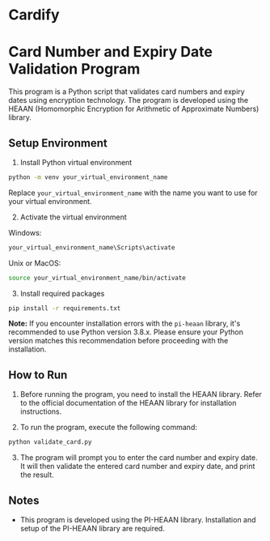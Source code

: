 # Cardify

# Card Number and Expiry Date Validation Program

This program is a Python script that validates card numbers and expiry dates using encryption technology. The program is developed using the HEAAN (Homomorphic Encryption for Arithmetic of Approximate Numbers) library.

## Setup Environment

1. Install Python virtual environment

```bash
python -m venv your_virtual_environment_name
```

Replace `your_virtual_environment_name` with the name you want to use for your virtual environment.

2. Activate the virtual environment

Windows:

```bash
your_virtual_environment_name\Scripts\activate
```

Unix or MacOS:

```bash
source your_virtual_environment_name/bin/activate
```

3. Install required packages

```bash
pip install -r requirements.txt
```

**Note:** If you encounter installation errors with the `pi-heaan` library, it's recommended to use Python version 3.8.x. Please ensure your Python version matches this recommendation before proceeding with the installation.

## How to Run

1. Before running the program, you need to install the HEAAN library. Refer to the official documentation of the HEAAN library for installation instructions.

2. To run the program, execute the following command:

```bash
python validate_card.py
```

3. The program will prompt you to enter the card number and expiry date. It will then validate the entered card number and expiry date, and print the result.

## Notes

- This program is developed using the PI-HEAAN library. Installation and setup of the PI-HEAAN library are required.
